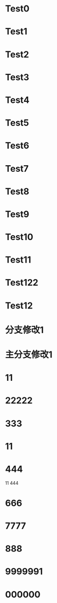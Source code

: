 # Test0
# Test1
# Test2
# Test3
# Test4
# Test5
# Test6
# Test7
# Test8
# Test9
# Test10
# Test11
# Test122
# Test12
# 分支修改1
# 主分支修改1
# 11
# 22222
# 333
# 11
# 444
11
444
# 666
# 7777
# 888
# 9999991
# 000000